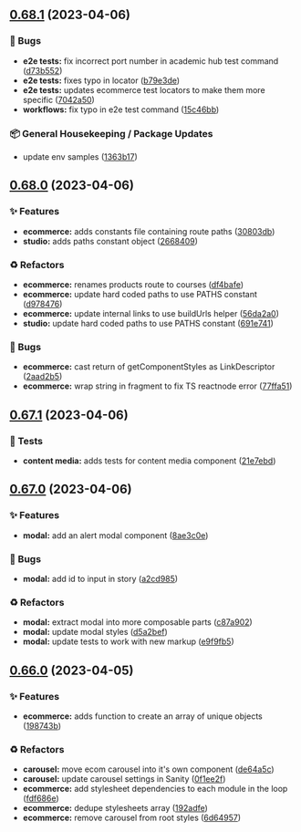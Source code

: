 ## [0.68.1](https://github.com/Open-Study-College/osc/compare/v0.68.0...v0.68.1) (2023-04-06)


### 🐛 Bugs

* **e2e tests:** fix incorrect port number in academic hub test command ([d73b552](https://github.com/Open-Study-College/osc/commit/d73b552bc8fef0e059584a48fedc7af5606b96f4))
* **e2e tests:** fixes typo in locator ([b79e3de](https://github.com/Open-Study-College/osc/commit/b79e3def2b4c246bcb7272e90eceff9a239c0b4a))
* **e2e tests:** updates ecommerce test locators to make them more specific ([7042a50](https://github.com/Open-Study-College/osc/commit/7042a50ada7b75e14d9bcd0a7955b38d1efa56d0))
* **workflows:** fix typo in e2e test command ([15c46bb](https://github.com/Open-Study-College/osc/commit/15c46bba3b116db421ea61fa68155cefeaf0d9dc))


### 📦 General Housekeeping / Package Updates

* update env samples ([1363b17](https://github.com/Open-Study-College/osc/commit/1363b1724ce340a428c24cae9aebc5655c6735ed))

## [0.68.0](https://github.com/Open-Study-College/osc/compare/v0.67.1...v0.68.0) (2023-04-06)


### ✨ Features

* **ecommerce:** adds constants file containing route paths ([30803db](https://github.com/Open-Study-College/osc/commit/30803db14e71c25047d978e6e9647f039f45be23))
* **studio:** adds paths constant object ([2668409](https://github.com/Open-Study-College/osc/commit/2668409c260f7508fbafea7e42d10426ec13d98c))


### ♻️ Refactors

* **ecommerce:** renames products route to courses ([df4bafe](https://github.com/Open-Study-College/osc/commit/df4bafe0d189249e990f8787897b393fb299fd4d))
* **ecommerce:** update hard coded paths to use PATHS constant ([d978476](https://github.com/Open-Study-College/osc/commit/d978476691b8a018f03c84ca5eaf560b5976459f))
* **ecommerce:** update internal links to use buildUrls helper ([56da2a0](https://github.com/Open-Study-College/osc/commit/56da2a00f260a56165dac2cbf7744dfe1165c6fb))
* **studio:** update hard coded paths to use PATHS constant ([691e741](https://github.com/Open-Study-College/osc/commit/691e741f5fe3a79e6271df5bd716272c4ca74054))


### 🐛 Bugs

* **ecommerce:** cast return of getComponentStyles as LinkDescriptor ([2aad2b5](https://github.com/Open-Study-College/osc/commit/2aad2b5d9aca33d5ccf4e877a75d1ff04d458070))
* **ecommerce:** wrap string in fragment to fix TS reactnode error ([77ffa51](https://github.com/Open-Study-College/osc/commit/77ffa5137a82ae8651c8abbaf57209df438d08a1))

## [0.67.1](https://github.com/Open-Study-College/osc/compare/v0.67.0...v0.67.1) (2023-04-06)


### 🧪 Tests

* **content media:** adds tests for content media component ([21e7ebd](https://github.com/Open-Study-College/osc/commit/21e7ebdb1c4e2a52a4a2232427df3f5673bbdb5e))

## [0.67.0](https://github.com/Open-Study-College/osc/compare/v0.66.0...v0.67.0) (2023-04-06)


### ✨ Features

* **modal:** add an alert modal component ([8ae3c0e](https://github.com/Open-Study-College/osc/commit/8ae3c0ef0ac6335333602a9e6e92c75877ea8e4a))


### 🐛 Bugs

* **modal:** add id to input in story ([a2cd985](https://github.com/Open-Study-College/osc/commit/a2cd985edffeb9b5e16b1926da34ada5e371a52d))


### ♻️ Refactors

* **modal:** extract modal into more composable parts ([c87a902](https://github.com/Open-Study-College/osc/commit/c87a90225c5ed703c14b181a91ff8189b1707ae7))
* **modal:** update modal styles ([d5a2bef](https://github.com/Open-Study-College/osc/commit/d5a2bef109e9be456f039169b649b379c77411b8))
* **modal:** update tests to work with new markup ([e9f9fb5](https://github.com/Open-Study-College/osc/commit/e9f9fb53fafa13c3e8fabf0100f86b2f38aa1789))

## [0.66.0](https://github.com/Open-Study-College/osc/compare/v0.65.0...v0.66.0) (2023-04-05)


### ✨ Features

* **ecommerce:** adds function to create an array of unique objects ([198743b](https://github.com/Open-Study-College/osc/commit/198743b2c43ac67d77f34b90b2988c39da802a64))


### ♻️ Refactors

* **carousel:** move ecom carousel into it's own component ([de64a5c](https://github.com/Open-Study-College/osc/commit/de64a5c8ef4c68110f256e8c97736ae7730fdc74))
* **carousel:** update carousel settings in Sanity ([0f1ee2f](https://github.com/Open-Study-College/osc/commit/0f1ee2f64620ab2b9557b48468af4db0a984188c))
* **ecommerce:** add stylesheet dependencies to each module in the  loop ([fdf686e](https://github.com/Open-Study-College/osc/commit/fdf686ee3dbb08e118c88957406d4ca60cbc9bc5))
* **ecommerce:** dedupe stylesheets array ([192adfe](https://github.com/Open-Study-College/osc/commit/192adfe22aff9e1c87a6d10884756d5fcc0e1062))
* **ecommerce:** remove carousel from root styles ([6d64957](https://github.com/Open-Study-College/osc/commit/6d64957fb2e89f9d2fc0ff173b001daeecac0548))


